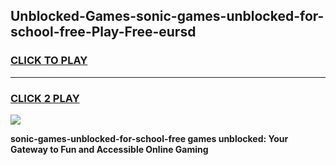 
## Unblocked-Games-sonic-games-unblocked-for-school-free-Play-Free-eursd
<h3>
<a href="https://premium76.site?title=sonic-games-unblocked-for-school-free&ref=17A">CLICK TO PLAY</a></h3>
<hr>

<h3>
<a href="https://premium76.site?title=sonic-games-unblocked-for-school-free&ref=17A">CLICK 2 PLAY</a>
  
</h3>

<a href="https://premium76.site?title=sonic-games-unblocked-for-school-free&ref=17A"><img src="https://clearcache.store/games.png"></a>


**sonic-games-unblocked-for-school-free games unblocked: Your Gateway to Fun and Accessible Online Gaming**
